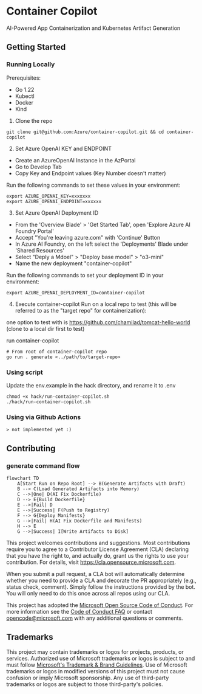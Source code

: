 # Container Copilot

AI-Powered App Containerization and Kubernetes Artifact Generation

## Getting Started

### Running Locally
Prerequisites:
- Go 1.22
- Kubectl
- Docker
- Kind

1. Clone the repo
```
git clone git@github.com:Azure/container-copilot.git && cd container-copilot
```

2. Set Azure OpenAI KEY and ENDPOINT

- Create an AzureOpenAI Instance in the AzPortal
- Go to Develop Tab
- Copy Key and Endpoint values (Key Number doesn't matter)


Run the following commands to set these values in your environment:
```
export AZURE_OPENAI_KEY=xxxxxxx
export AZURE_OPENAI_ENDPOINT=xxxxxx
```

3. Set Azure OpenAI Deployment ID
- From the 'Overview Blade' > 'Get Started Tab', open 'Explore Azure AI Foundry Portal'
- Accept "You're leaving azure.com" with 'Continue' Button
- In Azure AI Foundry, on the left select the 'Deployments' Blade under 'Shared Resources' 
- Select "Deply a Mdoel" > "Deploy base model" > "o3-mini"
- Name the new deployment "container-copilot"

Run the following commands to set your deployment ID in your environment:
```
export AZURE_OPENAI_DEPLOYMENT_ID=container-copilot
```

4. Execute container-copilot
Run on a local repo to test (this will be referred to as the "target repo" for containerization):

one option to test with is https://github.com/chamilad/tomcat-hello-world (clone to a local dir first to test)

run container-copilot
```
# From root of container-copilot repo
go run . generate <../path/to/target-repo>
```

### Using script

Update the env.example in the hack directory, and rename it to .env
```
chmod +x hack/run-container-copilot.sh
./hack/run-container-copilot.sh
```

### Using via Github Actions
```
> not implemented yet :)
```

## Contributing

### generate command flow
```mermaid
flowchart TD
    A[Start Run on Repo Root] --> B(Generate Artifacts with Draft)
    B --> C(Load Generated Artifacts into Memory)
    C -->|One| D(AI Fix Dockerfile)
    D --> E{Build Dockerfile}
    E -->|Fail| D
    E -->|Success| F(Push to Registry)
    F --> G{Deploy Manifests}
    G -->|Fail| H(AI Fix Dockerfile and Manifests)
    H --> E
    G -->|Success| I[Write Artifacts to Disk]
```

This project welcomes contributions and suggestions.  Most contributions require you to agree to a
Contributor License Agreement (CLA) declaring that you have the right to, and actually do, grant us
the rights to use your contribution. For details, visit https://cla.opensource.microsoft.com.

When you submit a pull request, a CLA bot will automatically determine whether you need to provide
a CLA and decorate the PR appropriately (e.g., status check, comment). Simply follow the instructions
provided by the bot. You will only need to do this once across all repos using our CLA.

This project has adopted the [Microsoft Open Source Code of Conduct](https://opensource.microsoft.com/codeofconduct/).
For more information see the [Code of Conduct FAQ](https://opensource.microsoft.com/codeofconduct/faq/) or
contact [opencode@microsoft.com](mailto:opencode@microsoft.com) with any additional questions or comments.

## Trademarks

This project may contain trademarks or logos for projects, products, or services. Authorized use of Microsoft 
trademarks or logos is subject to and must follow 
[Microsoft's Trademark & Brand Guidelines](https://www.microsoft.com/en-us/legal/intellectualproperty/trademarks/usage/general).
Use of Microsoft trademarks or logos in modified versions of this project must not cause confusion or imply Microsoft sponsorship.
Any use of third-party trademarks or logos are subject to those third-party's policies.
